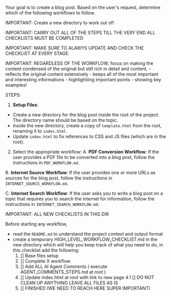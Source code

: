 


Your goal is to create a blog post. Based on the user's request, determine which of the following workflows to follow.

IMPORTANT: Create a new directory to work out of!

IMPORTANT: CARRY OUT ALL OF THE STEPS TILL THE VERY END ALL CHECKLISTS MUST BE COMPLETED

IMPORTANT: MAKE SURE TO ALAWYS UPDATE AND CHECK THE CHECKLIST AT EVERY STAGE.

IMPORTANT: REGARDLESS OF THE WORKFLOW, focus on making the content condensed of the original but still rich in detail and content.
    - reflects the original content extensively
    - keeps all of the most important and interesting informations
    - highlightiing important points
    - showing key examples!


STEPS:

1.  **Setup Files**:
- Create a new directory for the blog post inside the root of the project. The directory name should be based on the topic.
- Inside the new directory, create a copy of `template.html` from the root, renaming it to `index.html`.
- Update `index.html` to fix references to CSS and JS files (which are in the root).

2. Select the appropriate workflow:
A.  **PDF Conversion Workflow**: If the user provides a PDF file to be converted into a blog post, follow the instructions in `PDF_WORKFLOW.md`.

B.  **Internet Source Workflow**: If the user provides one or more URLs as sources for the blog post, follow the instructions in `INTERNET_SOURCE_WORKFLOW.md`.

C.  **Internet Search Workflow**: If the user asks you to write a blog post on a topic that requires you to search the internet for information, follow the instructions in `INTERNET_SEARCH_WORKFLOW.md`.

IMPORTANT: ALL NEW CHECKLISTS IN THIS DIR

Before starting any workflow, 
 - read the `README.md` to understand the project context and output format
 - create a temporary HIGH_LEVEL_WORKFLOW_CHECKLIST.md in the new directory which will help you keep track of what you need to do, in this checklist add the following:
    1. [] Base files setup
    2. [] Complete X workflow
    3. [] Add ALL AI Agent Comments ( execute AGENT_COMMENTS_STEPS.md at root )
    4. [] Update index.html at root with link to new page
    4.1 [] DO NOT CLEAN UP ANYTHING LEAVE ALL FILES AS IS
    5. [] FINISHED (WE NEED TO REACH HERE SUPER IMPORTANT)